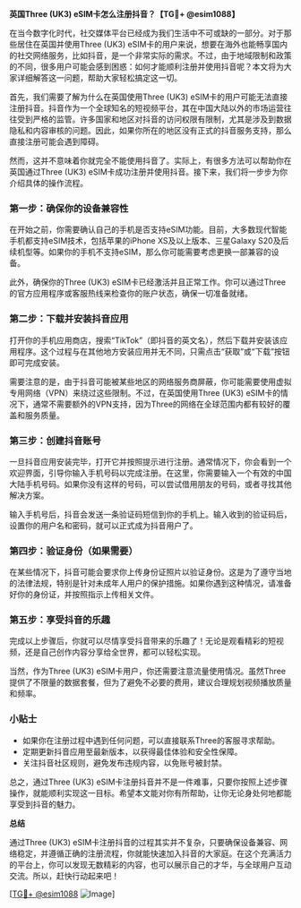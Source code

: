 **英国Three (UK3) eSIM卡怎么注册抖音？【TG💪+ @esim1088】**

在当今数字化时代，社交媒体平台已经成为我们生活中不可或缺的一部分。对于那些居住在英国并使用Three (UK3) eSIM卡的用户来说，想要在海外也能畅享国内的社交网络服务，比如抖音，是一个非常实际的需求。不过，由于地域限制和政策的不同，很多用户可能会感到困惑：如何才能顺利注册并使用抖音呢？本文将为大家详细解答这一问题，帮助大家轻松搞定这一切。

首先，我们需要了解为什么在英国使用Three (UK3) eSIM卡的用户可能无法直接注册抖音。抖音作为一个全球知名的短视频平台，其在中国大陆以外的市场运营往往受到严格的监管。许多国家和地区对抖音的访问权限有限制，尤其是涉及到数据隐私和内容审核的问题。因此，如果你所在的地区没有正式的抖音服务支持，那么直接注册可能会遇到障碍。

然而，这并不意味着你就完全不能使用抖音了。实际上，有很多方法可以帮助你在英国通过Three (UK3) eSIM卡成功注册并使用抖音。接下来，我们将一步步为你介绍具体的操作流程。

### 第一步：确保你的设备兼容性

在开始之前，你需要确认自己的手机是否支持eSIM功能。目前，大多数现代智能手机都支持eSIM技术，包括苹果的iPhone XS及以上版本、三星Galaxy S20及后续机型等。如果你的手机不支持eSIM，那么你可能需要考虑更换一部兼容的设备。

此外，确保你的Three (UK3) eSIM卡已经激活并且正常工作。你可以通过Three的官方应用程序或客服热线来检查你的账户状态，确保一切准备就绪。

### 第二步：下载并安装抖音应用

打开你的手机应用商店，搜索“TikTok”（即抖音的英文名），然后下载并安装该应用程序。这个过程与在其他地方安装应用并无不同，只需点击“获取”或“下载”按钮即可完成安装。

需要注意的是，由于抖音可能被某些地区的网络服务商屏蔽，你可能需要使用虚拟专用网络（VPN）来绕过这些限制。不过，在英国使用Three (UK3) eSIM卡的情况下，通常不需要额外的VPN支持，因为Three的网络在全球范围内都有较好的覆盖和服务质量。

### 第三步：创建抖音账号

一旦抖音应用安装完毕，打开它并按照提示进行注册。通常情况下，你会看到一个欢迎界面，引导你输入手机号码以完成注册。在这里，你需要输入一个有效的中国大陆手机号码。如果你没有这样的号码，可以尝试借用朋友的号码，或者寻找其他解决方案。

输入手机号后，抖音会发送一条验证码短信到你的手机上。输入收到的验证码后，设置你的用户名和密码，就可以正式成为抖音用户了。

### 第四步：验证身份（如果需要）

在某些情况下，抖音可能会要求你上传身份证照片以验证身份。这是为了遵守当地的法律法规，特别是针对未成年人用户的保护措施。如果你遇到这种情况，请准备好你的身份证，并按照指示上传相关文件。

### 第五步：享受抖音的乐趣

完成以上步骤后，你就可以尽情享受抖音带来的乐趣了！无论是观看精彩的短视频，还是自己创作内容分享给全世界，都可以轻松实现。

当然，作为Three (UK3) eSIM卡用户，你还需要注意流量使用情况。虽然Three提供了不限量的数据套餐，但为了避免不必要的费用，建议合理规划视频播放质量和频率。

### 小贴士

- 如果你在注册过程中遇到任何问题，可以直接联系Three的客服寻求帮助。
- 定期更新抖音应用至最新版本，以获得最佳体验和安全性保障。
- 关注抖音社区规则，避免发布违规内容，以免账号被封禁。

总之，通过Three (UK3) eSIM卡注册抖音并不是一件难事，只要你按照上述步骤操作，就能顺利实现这一目标。希望本文能对你有所帮助，让你无论身处何地都能享受到抖音的魅力。

**总结**

通过Three (UK3) eSIM卡注册抖音的过程其实并不复杂，只要确保设备兼容、网络稳定，并遵循正确的注册流程，你就能快速加入抖音的大家庭。在这个充满活力的平台上，你可以发现无数精彩的内容，也可以展示自己的才华，与全球用户互动交流。所以，赶快行动起来吧！

[[TG💪+ @esim1088](https://t.me/s/esim1088) ![Image](https://i.postimg.cc/4NQfJmqS/Snipaste-2025-05-13-00-14-12.png)]